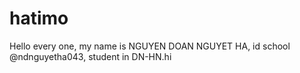 # hatimo
Hello every one, my name is NGUYEN DOAN NGUYET HA, id school @ndnguyetha043, student in DN-HN.hi
